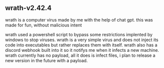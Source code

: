 ## wrath-v2.42.4

wrath is a computer virus made by me with the help of chat gpt.
this was made for fun, without malicious intent

wrath used a powershell script to bypass some restrictions implented by windows to stop viruses. wrath is a very simple virus and does not inject its code into executables but rather replaces them with itself. wrath also has a discord webhook built into it so it notifys me when it infects a new machine. wrath currently has no payload, all it does is infect files, i plan to release a new version in the future with a payload.
